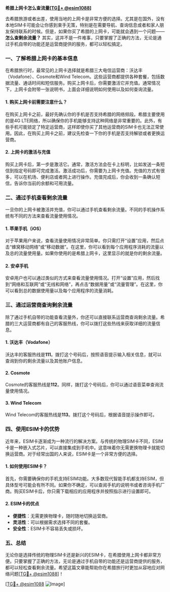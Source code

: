 **希腊上网卡怎么查流量[[TG💪+ @esim1088](https://t.me/s/esim1088)]**

去希腊旅游或者出差，使用当地的上网卡是非常方便的选择。尤其是在国外，没有本地SIM卡可能会让你感到束手无策，特别是在需要导航、查询信息或者和家人朋友保持联系的时候。但是，如果你买了希腊的上网卡，可能就会遇到一个问题——**怎么查剩余流量？** 其实，这并不是一件难事，只要掌握了正确的方法，无论是通过手机自带的功能还是运营商提供的服务，都可以轻松搞定。

### 一、了解希腊上网卡的基本信息

在希腊旅行时，最常见的上网卡选择就是希腊三大电信运营商：沃达丰（Vodafone）、Cosmote和Wind Telecom。这些运营商都提供各种套餐，包括数据流量、通话时间和短信服务。购买上网卡后，你需要激活它并充值。通常情况下，上网卡会附带一张说明书，上面会详细说明如何使用以及如何查询流量。

#### 1. 购买上网卡前需要注意什么？
在购买上网卡之前，最好先确认你的手机是否支持希腊的网络频段。希腊主要使用的是4G LTE网络，所以确保你的手机能够支持这种网络是非常重要的。此外，有些手机可能锁定了特定运营商，这样即使你买了其他运营商的SIM卡也无法正常使用。因此，在购买上网卡之前，建议先检查一下你的手机是否支持解锁或者更换运营商。

#### 2. 上网卡的激活与充值
购买上网卡后，第一步是激活它。通常，激活方法会在卡上标明，比如发送一条短信到指定号码即可完成激活。激活成功后，你需要为上网卡充值。充值的方式有很多，可以在机场、便利店或者网上进行操作。充值完成后，你会收到一条确认短信，告诉你当前的余额和可用流量。

### 二、通过手机查看剩余流量

一旦你的上网卡被激活并充值，你可以通过手机查看剩余流量。不同的手机操作系统有不同的方法来查看流量使用情况。

#### 1. 苹果手机（iOS）
对于苹果用户来说，查看流量使用情况非常简单。你只需打开“设置”应用，然后点击“蜂窝移动网络”或“移动数据”。在这里，你可以看到每个应用程序消耗的流量以及总的流量使用量。如果你使用的是希腊上网卡，这里显示的就是你的剩余流量。

#### 2. 安卓手机
安卓用户也可以通过类似的方式来查看流量使用情况。打开“设置”应用，然后找到“网络和互联网”或“无线和网络”，再点击“数据用量”或“流量管理”。在这里，你可以看到总的数据使用量以及每个应用程序的流量消耗。

### 三、通过运营商查询剩余流量

除了通过手机自带的功能查看流量外，你还可以直接联系运营商查询剩余流量。希腊的三大运营商都有自己的客服热线，你可以拨打这些热线来获取详细的流量信息。

#### 1. 沃达丰（Vodafone）
沃达丰的客服热线是**111**。拨打这个号码后，按照语音提示输入相关信息，就可以查询到你的剩余流量以及其他账户信息。

#### 2. Cosmote
Cosmote的客服热线是**112**。同样，拨打这个号码后，你可以通过语音菜单查询流量使用情况。

#### 3. Wind Telecom
Wind Telecom的客服热线是**113**。拨打这个号码后，根据语音提示操作即可。

### 四、使用ESIM卡的优势

近年来，ESIM卡逐渐成为一种流行的解决方案。与传统的物理SIM卡不同，ESIM卡是一种嵌入式芯片，可以直接集成到手机中。这意味着你无需更换物理卡就能切换运营商。对于经常出国的人来说，ESIM卡是一个非常方便的选择。

#### 1. 如何使用ESIM卡？
首先，你需要确保你的手机支持ESIM功能。大多数现代智能手机都支持ESIM，但具体型号可能会有所不同。如果你不确定，可以查阅手机的说明书或者咨询手机厂商。购买ESIM卡后，你只需下载相应的应用程序并按照指示进行设置即可。

#### 2. ESIM卡的优点
- **便捷性**：无需更换物理卡，随时随地切换运营商。
- **灵活性**：可以根据需求选择不同的套餐。
- **安全性**：ESIM卡不容易丢失或损坏。

### 五、总结

无论你是选择传统的物理SIM卡还是新兴的ESIM卡，在希腊使用上网卡都非常方便。只要掌握了正确的方法，无论是通过手机自带的功能还是运营商提供的服务，都可以轻松查看剩余流量。希望这篇文章能帮助你在希腊旅行时更加从容地应对网络问题[[TG💪+ @esim1088](https://t.me/s/esim1088)]！

[[TG💪+ @esim1088](https://t.me/s/esim1088) ![Image](https://i.postimg.cc/4NQfJmqS/Snipaste-2025-05-13-00-14-12.png)]